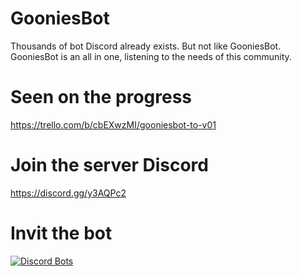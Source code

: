 # GooniesBot
Thousands of bot Discord already exists. But not like GooniesBot. GooniesBot is an all in one, listening to the needs of this community.
# Seen on the progress
https://trello.com/b/cbEXwzMI/gooniesbot-to-v01
# Join the server Discord
https://discord.gg/y3AQPc2
# Invit the bot
[![Discord Bots](https://discordbots.org/api/widget/483800160397426689.svg)](https://discordbots.org/bot/483800160397426689)


